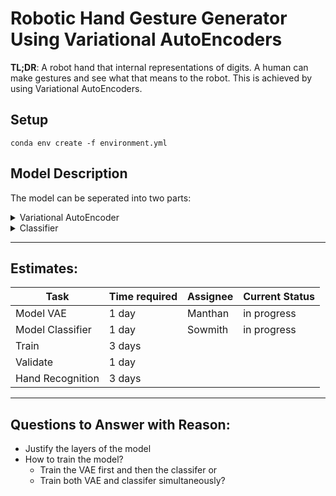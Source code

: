 # Robotic Hand Gesture Generator Using Variational AutoEncoders
**TL;DR**: A robot hand that internal representations of digits. A human can make gestures and see what that means to the robot. This is achieved by using Variational AutoEncoders.

## Setup
```properties
conda env create -f environment.yml
```

## Model Description
The model can be seperated into two parts:
<details>
  <summary>Variational AutoEncoder</summary>

  ------------------------------------------------
  ### Overview
  - The VAE will be used in the inital training process. 
  - The VAE will learn a latent space that contains `20 elements` that represent the position of the robotic hand.
  - During testing, the decoder will be used to generate digits for new lataent space members.
  ### Layers
  ----------- WIP --------------
</details>

<details>
  <summary>Classifier</summary>

  ------------------------------------------------
  ### Overview
  - It classifies the latent space into digits.
  - This can be used as a cross checker in case the decoder of the VAE fails to generate a valid output.
  ### Layers
  ----------- WIP --------------
</details>

----------------
## Estimates:
| Task              | Time required | Assignee | Current Status |
|-------------------|---------------|----------|----------------|
| Model VAE         | 1 day         | Manthan  | in progress    |
| Model Classifier  | 1 day         | Sowmith  | in progress    |
| Train             | 3 days        |          |                |
| Validate          | 1 day         |          |                |
| Hand Recognition  | 3 days        |          |                |

-----------
## Questions to Answer with Reason:
- Justify the layers of the model
- How to train the model?
  - Train the VAE first and then the classifer or
  - Train both VAE and classifer simultaneously?
